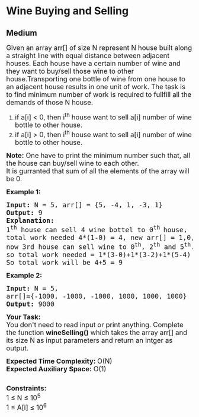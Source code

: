 # Wine Buying and Selling
## Medium 
<div class="problem-statement">
                <p></p><p><span style="font-size:18px">Given an array arr[] of size N represent N house&nbsp;built along a straight line with equal distance between adjacent houses. Each house have a certain number of wine and they want to buy/sell those wine to other house.Transporting one bottle of wine from one house to an adjacent house results in one unit of work. The task is to find minimum number of work is required to fullfill all the demands of those N house.</span></p>

<ol>
	<li><span style="font-size:18px">if a[i] &lt;&nbsp;0, then i<sup>th</sup> house want to sell a[i] number of wine bottle to other house.</span></li>
	<li><span style="font-size:18px">if a[i] &gt;&nbsp;0, then i<sup>th</sup> house want to sell a[i] number of wine bottle to other house.</span></li>
</ol>

<p><span style="font-size:18px"><strong>Note:</strong> One have to print the minimum number such that, all the house can buy/sell wine to each other.<br>
It is gurranted that sum of all the elements of the array will be 0.</span></p>

<p><strong><span style="font-size:18px">Example 1:</span></strong></p>

<pre><span style="font-size:18px"><strong>Input:</strong> N = 5, arr[] = {5, -4, 1, -3, 1}
<strong>Output:</strong> 9
<strong>Explanation: </strong>
1<sup>th</sup> house can sell 4 wine bottel to 0<sup>th </sup>house,
total work needed 4*(1-0) = 4, new arr[] = 1,0,1,-3,1
now 3rd house can sell wine to 0<sup>th</sup>, 2<sup>th</sup> and 5<sup>th</sup>.
so total work needed = 1*(3-0)+1*(3-2)+1*(5-4) = 5
So total work will be 4+5 = 9</span></pre>

<p><span style="font-size:18px"><strong>Example 2:&nbsp;</strong></span></p>

<pre><span style="font-size:18px"><strong>Input:</strong> N = 5,
arr[]={-1000, -1000, -1000, 1000, 1000, 1000}
<strong>Output:</strong> 9000</span></pre>

<p><span style="font-size:18px"><strong>Your Task: &nbsp;</strong><br>
You don't need to read input or print anything. Complete the function <strong>wineSelling()</strong>&nbsp;which takes the array arr[] and its size N as input parameters and return an intger as output.</span></p>

<p><span style="font-size:18px"><strong>Expected Time Complexity:&nbsp;</strong>O(N)<br>
<strong>Expected Auxiliary Space:</strong>&nbsp;O(1)</span></p>

<p><br>
<span style="font-size:18px"><strong>Constraints:</strong><br>
1 ≤ N ≤ 10<sup>5</sup><br>
1 ≤ A[i] ≤ 10<sup>6</sup></span></p>
 <p></p>
            </div>